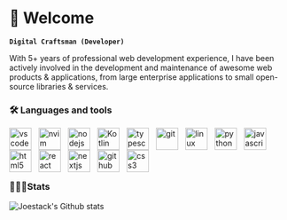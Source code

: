 # 🚀 Welcome 
**`Digital Craftsman (Developer)`**

With 5+ years of professional web development experience, I have been
actively involved in the development and maintenance of awesome web
products & applications, from large enterprise applications to small
open-source libraries & services.

### 🛠️ Languages and tools

<img  align="left" alt="vscode" width="40px" style="padding-right: 10px" src="https://cdn.jsdelivr.net/gh/devicons/devicon/icons/vscode/vscode-original.svg" />
<img  align="left" alt="nvim" width="40px" style="padding-right: 10px" src="https://cdn.jsdelivr.net/gh/devicons/devicon/icons/vim/vim-original.svg" />
<img align="left" alt="nodejs" width="40px" style="padding-right: 10px" src="https://cdn.jsdelivr.net/gh/devicons/devicon/icons/nodejs/nodejs-original.svg" />
<img align="left" alt="Kotlin" width="40px" style="padding-right: 10px" src="https://cdn.jsdelivr.net/gh/devicons/devicon/icons/kotlin/kotlin-original.svg" />
<img align="left" alt="typescript" width="40px" style="padding-right: 10px" src="https://cdn.jsdelivr.net/gh/devicons/devicon/icons/typescript/typescript-original.svg" />
<img align="left" alt="git" width="40px" style="padding-right: 10px" src="https://cdn.jsdelivr.net/gh/devicons/devicon/icons/git/git-original.svg" />
<img align="left" alt="linux" width="40px" style="padding-right: 10px" src="https://cdn.jsdelivr.net/gh/devicons/devicon/icons/linux/linux-original.svg" />
<img align="left" alt="python" width="40px" style="padding-right: 10px" src="https://cdn.jsdelivr.net/gh/devicons/devicon/icons/python/python-original.svg" />
<img align="left" alt="javascript" width="40px" src="https://cdn.jsdelivr.net/gh/devicons/devicon/icons/javascript/javascript-original.svg" />
<img align="left" alt="html5" width="40px" style="padding-right: 10px" src="https://cdn.jsdelivr.net/gh/devicons/devicon/icons/html5/html5-plain.svg" />
<img align="left" alt="react" width="40px" style="padding-right: 10px" src="https://cdn.jsdelivr.net/gh/devicons/devicon/icons/react/react-original.svg" />
<img align="left" alt="nextjs" width="40px" style="padding-right: 10px" src="https://cdn.jsdelivr.net/gh/devicons/devicon/icons/nextjs/nextjs-line.svg" />
<img align="left" alt="github" width="40px" style="padding-right: 10px" src="https://cdn.jsdelivr.net/gh/devicons/devicon/icons/github/github-original.svg" />
<img align="left" alt="css3" width="40px" style="padding-right: 10px" src="https://cdn.jsdelivr.net/gh/devicons/devicon/icons/css3/css3-plain.svg" />

<br/>

#

<br/>

### 🏋🏿‍♀️Stats

![Joestack's Github stats](https://github-readme-stats.vercel.app/api?username=joestaxk&show_icons=true&theme=gruvbox)

#



<!---
joestaxk/joestaxk is a ✨ special ✨ repository because its `README.md` (this file) appears on your GitHub profile.
You can click the Preview link to take a look at your changes.
--->
